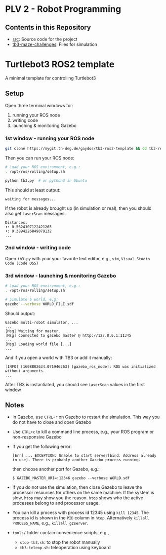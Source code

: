 # PLV 2 - Robot Programming

## Contents in this Repository

- [src](/src/): Source code for the project
- [tb3-maze-challenges](/tb3-maze-challenges/): Files for simulation

# Turtlebot3 ROS2 template

A minimal template for controlling Turtlebot3

## Setup

Open three terminal windows for:

1. running your ROS node
2. writing code
3. launching & monitoring Gazebo

### 1st window - running your ROS node

```sh
git clone https://mygit.th-deg.de/gaydos/tb3-ros2-template && cd tb3-ros2-template
```

Then you can run your ROS node:

```sh
# Load your ROS environment, e.g.:
. /opt/ros/rolling/setup.sh

python tb3.py  # or python3 in Ubuntu
```

This should at least output:

```
waiting for messages...
```

If the robot is already brought up (in simulation or real), then you should also get `LaserScan` messages:

```
Distances:
⬆️: 0.5624107122421265
⬇️: 0.3894226849079132
...
```

### 2nd window - writing code

Open `tb3.py` with your your favorite text editor, e.g., `vim`, `Visual Studio Code (Code OSS)`

### 3rd window - launching & monitoring Gazebo

```sh
# Load your ROS environment, e.g.:
. /opt/ros/rolling/setup.sh

# Simulate a world, e.g:
gazebo --verbose WORLD_FILE.sdf
```

Should output:

```
Gazebo multi-robot simulator, ...
...
[Msg] Waiting for master.
[Msg] Connected to gazebo master @ http://127.0.0.1:11345
...
[Msg] Loading world file [...]
...
```

And if you open a world with TB3 or add it manually:

```
[INFO] [1608802634.071946263] [gazebo_ros_node]: ROS was initialized without arguments.
...
```

After TB3 is instantiated, you should see `LaserScan` values in the first window

## Notes

- In Gazebo, use `CTRL+r` on Gazebo to restart the simulation. This way you do not have to close and open Gazebo
- Use `CTRL+c` to kill a command line process, e.g., your ROS program or non-responsive Gazebo
- If you get the following error:

  ```
  [Err] ... EXCEPTION: Unable to start server[bind: Address already in use]. There is probably another Gazebo process running.
  ```

  then choose another port for Gazebo, e.g.:

  ```
  $ GAZEBO_MASTER_URI=:12346 gazebo --verbose WORLD.sdf
  ```

- If you do not use the simulation, then close Gazebo to leave the processor resources for others on the same machine. If the system is slow, `htop` may show you the reason. `htop` shows who the active processes belong to and processor usage.
- You can kill a process with process id 12345 using `kill 12345`. The process id is shown in the `PID` column in `htop`. Alternatively `killall PROCESS_NAME`, e.g., `killall gzserver`.
- `tools/` folder contain convenience scripts, e.g.,

  - `stop-tb3.sh`: to stop the robot manually
  - `tb3-teleop.sh`: teleoperation using keyboard
